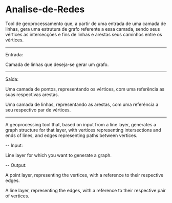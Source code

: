 # Analise-de-Redes

Tool de geoprocessamento que, a partir de uma entrada de uma camada de linhas, gera uma estrutura de grafo referente a essa camada, sendo seus vértices as intersecções e fins de linhas e arestas seus caminhos entre os vértices.

---

Entrada:

Camada de linhas que deseja-se gerar um grafo.

---

Saída:

Uma camada de pontos, representando os vértices, com uma referência as suas respectivas arestas.

Uma camada de linhas, representando as arestas, com uma referência a seu respectivo par de vértices.

---

A geoprocessing tool that, based on input from a line layer, generates a graph structure for that layer, with vertices representing intersections and ends of lines, and edges representing paths between vertices.

--
Input:

Line layer for which you want to generate a graph.

--
Output:

A point layer, representing the vertices, with a reference to their respective edges.

A line layer, representing the edges, with a reference to their respective pair of vertices.
